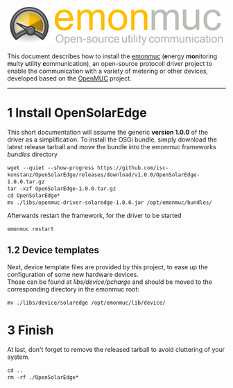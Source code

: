 ![emonmuc header](img/emonmuc-logo.png)

This document describes how to install the [emonmuc](https://github.com/isc-konstanz/emonmuc/) (**e**nergy **mon**itoring **m**ulty **u**tility **c**ommunication), an open-source protocoll driver project to enable the communication with a variety of metering or other devices, developed based on the [OpenMUC](https://www.openmuc.org/) project.


---------------

# 1 Install OpenSolarEdge

This short documentation will assume the generic **version 1.0.0** of the driver as a simplification.
To install the OSGi bundle, simply download the latest release tarball and move the bundle into the emonmuc frameworks *bundles* directory

~~~shell
wget --quiet --show-progress https://github.com/isc-konstanz/OpenSolarEdge/releases/download/v1.0.0/OpenSolarEdge-1.0.0.tar.gz
tar -xzf OpenSolarEdge-1.0.0.tar.gz
cd OpenSolarEdge*
mv ./libs/openmuc-driver-solaredge-1.0.0.jar /opt/emonmuc/bundles/
~~~

Afterwards restart the framework, for the driver to be started

~~~
emonmuc restart
~~~


## 1.2 Device templates

Next, device template files are provided by this project, to ease up the configuration of some new hardware devices.  
Those can be found at *libs/device/pcharge* and should be moved to the corresponding directory in the emonmuc root:

~~~shell
mv ./libs/device/solaredge /opt/emonmuc/lib/device/
~~~


# 3 Finish

At last, don't forget to remove the released tarball to avoid cluttering of your system.

~~~
cd ..
rm -rf ./OpenSolarEdge*
~~~
